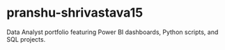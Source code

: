# pranshu-shrivastava15
Data Analyst portfolio featuring Power BI dashboards, Python scripts, and SQL projects.
